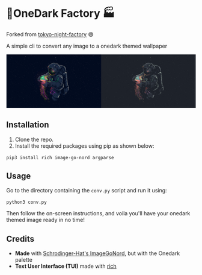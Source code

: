 # 🗼OneDark Factory 🏭
Forked from [tokyo-night-factory](https://github.com/rototrash/tokyo-night-factory) 😄

A simple cli to convert any image to a onedark themed wallpaper

![example](./example.png)

## Installation
1. Clone the repo.
2. Install the required packages using pip as shown below:
```
pip3 install rich image-go-nord argparse
```
## Usage
Go to the directory containing the `conv.py` script and run it using:
```
python3 conv.py
```

 Then follow the on-screen instructions, and voila you'll have your onedark themed image ready in no time!


 ## Credits
- **Made** with [Schrodinger-Hat's ImageGoNord](https://github.com/Schrodinger-Hat), but with the Onedark palette
- **Text User Interface (TUI)** made with [rich](https://github.com/willmcgugan/rich)